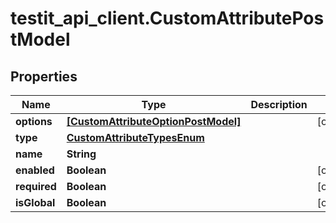 # testit_api_client.CustomAttributePostModel

## Properties

Name | Type | Description | Notes
------------ | ------------- | ------------- | -------------
**options** | [**[CustomAttributeOptionPostModel]**](CustomAttributeOptionPostModel.md) |  | [optional] 
**type** | [**CustomAttributeTypesEnum**](CustomAttributeTypesEnum.md) |  | 
**name** | **String** |  | 
**enabled** | **Boolean** |  | [optional] 
**required** | **Boolean** |  | [optional] 
**isGlobal** | **Boolean** |  | [optional] 


